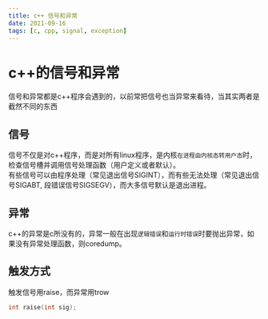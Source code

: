 ```yaml
---
title: c++ 信号和异常
date: 2021-09-16
tags: [c, cpp, signal, exception]
---
```


# c++的信号和异常

信号和异常都是c++程序会遇到的，以前常把信号也当异常来看待，当其实两者是截然不同的东西

## 信号

信号不仅是对c++程序，而是对所有linux程序，是内核`在进程由内核态转用户态`时，检查信号槽并调用信号处理函数（用户定义或者默认）。  
有些信号可以由程序处理（常见退出信号SIGINT），而有些无法处理（常见退出信号SIGABT, 段错误信号SIGSEGV），而大多信号默认是退出进程。


## 异常

c++的异常是c所没有的，异常一般在出现`逻辑错误`和`运行时错误`时要抛出异常，如果没有异常处理函数，则coredump。


## 触发方式

触发信号用raise，而异常用trow 
```c
int raise(int sig);
```

